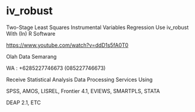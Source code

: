 # iv_robust
Two-Stage Least Squares Instrumental Variables Regression Use iv_robust With (In) R Software

https://www.youtube.com/watch?v=ddD1s5fA0T0

Olah Data Semarang

WA : +6285227746673 (085227746673)

Receive Statistical Analysis Data Processing Services Using

SPSS, AMOS, LISREL, Frontier 4.1, EVIEWS, SMARTPLS, STATA

DEAP 2.1, ETC
